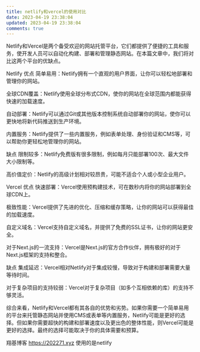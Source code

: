 ```yaml
---
title: netlify和vercel的使用对比
date: 2023-04-19 23:38:04
updated: 2023-04-19 23:38:04
comments: true
---
```

Netlify和Vercel是两个备受欢迎的网站托管平台，它们都提供了便捷的工具和服务，使开发人员可以自动化构建、部署和管理静态网站。在本篇文章中，我们将对比这两个平台的优缺点。

Netlify
优点
简单易用：Netlify拥有一个直观的用户界面，让你可以轻松地部署和管理你的网站。

全球CDN覆盖：Netlify使用全球分布式CDN，使你的网站在全球范围内都能获得快速的加载速度。

自动部署：Netlify可以通过Git或其他版本控制系统自动部署你的网站，使你可以更快地将新代码推送到生产环境。

内置服务：Netlify提供了一些内置服务，例如表单处理、身份验证和CMS等，可以帮助你更轻松地管理你的网站。

缺点
限制较多：Netlify免费版有很多限制，例如每月只能部署100次、最大文件大小限制等。

高价值定价：Netlify的高级计划相对较昂贵，可能不适合个人或小型企业用户。

Vercel
优点
快速部署：Vercel使用预构建技术，可在数秒内将你的网站部署到全球CDN上。

极致性能：Vercel提供了先进的优化、压缩和缓存策略，让你的网站可以获得最佳的加载速度。

自定义域名：Vercel支持自定义域名，并提供了免费的SSL证书，让你的网站更安全。

对于Next.js的一流支持：Vercel是Next.js的官方合作伙伴，拥有极好的对于Next.js框架的支持和整合。

缺点
集成延迟：Vercel相对Netlify对于集成较慢，导致对于构建和部署需要大量等待时间。

对于复杂项目的支持较弱：Vercel对于复杂项目（如多个互相依赖的库）的支持不够灵活。

综合来看，Netlify和Vercel都有其各自的优势和劣势。如果你需要一个简单易用的平台来托管静态网站并使用CMS或表单等内置服务，Netlify可能是更好的选择。但如果你需要超快的构建和部署速度以及更出色的整体性能，则Vercel可能是更好的选择。最终的选择可能取决于你的具体需要和预算。

翔基博客 https://202271.xyz 使用的是netlify